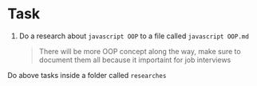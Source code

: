 # Task

1. Do a research about `javascript OOP` to a file called `javascript OOP.md` 
    > There will be more OOP concept along the way, make sure to document them all because it importaint for job interviews

Do above tasks inside a folder called `researches`